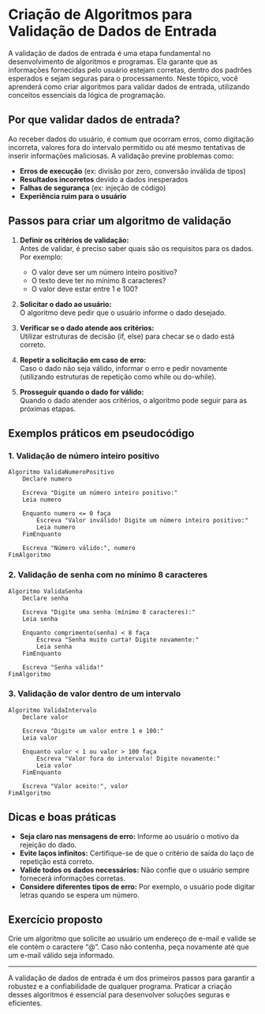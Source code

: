 
# Criação de Algoritmos para Validação de Dados de Entrada

A validação de dados de entrada é uma etapa fundamental no desenvolvimento de algoritmos e programas. Ela garante que as informações fornecidas pelo usuário estejam corretas, dentro dos padrões esperados e sejam seguras para o processamento. Neste tópico, você aprenderá como criar algoritmos para validar dados de entrada, utilizando conceitos essenciais da lógica de programação.

## Por que validar dados de entrada?

Ao receber dados do usuário, é comum que ocorram erros, como digitação incorreta, valores fora do intervalo permitido ou até mesmo tentativas de inserir informações maliciosas. A validação previne problemas como:

- **Erros de execução** (ex: divisão por zero, conversão inválida de tipos)
- **Resultados incorretos** devido a dados inesperados
- **Falhas de segurança** (ex: injeção de código)
- **Experiência ruim para o usuário**

## Passos para criar um algoritmo de validação

1. **Definir os critérios de validação:**  
   Antes de validar, é preciso saber quais são os requisitos para os dados. Por exemplo:  
   - O valor deve ser um número inteiro positivo?
   - O texto deve ter no mínimo 8 caracteres?
   - O valor deve estar entre 1 e 100?

2. **Solicitar o dado ao usuário:**  
   O algoritmo deve pedir que o usuário informe o dado desejado.

3. **Verificar se o dado atende aos critérios:**  
   Utilizar estruturas de decisão (if, else) para checar se o dado está correto.

4. **Repetir a solicitação em caso de erro:**  
   Caso o dado não seja válido, informar o erro e pedir novamente (utilizando estruturas de repetição como while ou do-while).

5. **Prosseguir quando o dado for válido:**  
   Quando o dado atender aos critérios, o algoritmo pode seguir para as próximas etapas.

## Exemplos práticos em pseudocódigo

### 1. Validação de número inteiro positivo

```pseudocode
Algoritmo ValidaNumeroPositivo
    Declare numero

    Escreva "Digite um número inteiro positivo:"
    Leia numero

    Enquanto numero <= 0 faça
        Escreva "Valor inválido! Digite um número inteiro positivo:"
        Leia numero
    FimEnquanto

    Escreva "Número válido:", numero
FimAlgoritmo
```

### 2. Validação de senha com no mínimo 8 caracteres

```pseudocode
Algoritmo ValidaSenha
    Declare senha

    Escreva "Digite uma senha (mínimo 8 caracteres):"
    Leia senha

    Enquanto comprimento(senha) < 8 faça
        Escreva "Senha muito curta! Digite novamente:"
        Leia senha
    FimEnquanto

    Escreva "Senha válida!"
FimAlgoritmo
```

### 3. Validação de valor dentro de um intervalo

```pseudocode
Algoritmo ValidaIntervalo
    Declare valor

    Escreva "Digite um valor entre 1 e 100:"
    Leia valor

    Enquanto valor < 1 ou valor > 100 faça
        Escreva "Valor fora do intervalo! Digite novamente:"
        Leia valor
    FimEnquanto

    Escreva "Valor aceito:", valor
FimAlgoritmo
```

## Dicas e boas práticas

- **Seja claro nas mensagens de erro:** Informe ao usuário o motivo da rejeição do dado.
- **Evite laços infinitos:** Certifique-se de que o critério de saída do laço de repetição está correto.
- **Valide todos os dados necessários:** Não confie que o usuário sempre fornecerá informações corretas.
- **Considere diferentes tipos de erro:** Por exemplo, o usuário pode digitar letras quando se espera um número.

## Exercício proposto

Crie um algoritmo que solicite ao usuário um endereço de e-mail e valide se ele contém o caractere “@”. Caso não contenha, peça novamente até que um e-mail válido seja informado.

---

A validação de dados de entrada é um dos primeiros passos para garantir a robustez e a confiabilidade de qualquer programa. Praticar a criação desses algoritmos é essencial para desenvolver soluções seguras e eficientes.
```
